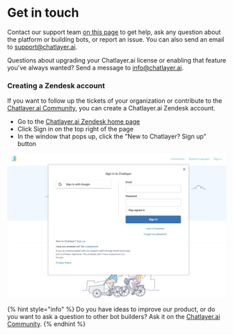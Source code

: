 # Get in touch

Contact our support team [on this page](https://chatlayer.zendesk.com) to get help, ask any question about the platform or building bots, or report an issue. You can also send an email to [support@chatlayer.ai](mailto:support@chatlayer.ai).

Questions about upgrading your Chatlayer.ai license or enabling that feature you've always wanted? Send a message to [info@chatlayer.ai](mailto:info@chatlayer.ai).

### Creating a Zendesk account

If you want to follow up the tickets of your organization or contribute to the [Chatlayer.ai Community](https://chatlayer.zendesk.com/hc/en-us/community/topics), you can create a Chatlayer.ai Zendesk account.

* Go to the [Chatlayer.ai Zendesk home page](https://chatlayer.zendesk.com/)
* Click Sign in on the top right of the page
* In the window that pops up, click the "New to Chatlayer? Sign up" button

![](../.gitbook/assets/image%20%2867%29.png)

{% hint style="info" %}
Do you have ideas to improve our product, or do you want to ask a question to other bot builders? Ask it on the [Chatlayer.ai Community](https://chatlayer.zendesk.com/hc/en-us/community/topics).
{% endhint %}

